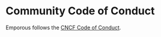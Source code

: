 # Community Code of Conduct

Emporous follows the [CNCF Code of Conduct](https://github.com/cncf/foundation/blob/master/code-of-conduct.md).